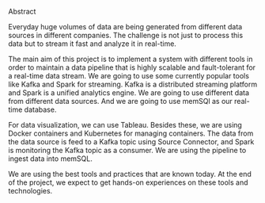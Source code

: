 Abstract

Everyday huge volumes of data are being generated from different data sources in different companies. The challenge is not just to process this data but to stream it fast and analyze it in real-time.

The main aim of this project is to implement a system with different tools in order to maintain a data pipeline that is highly scalable and fault-tolerant for a real-time data stream. We are going to use some currently popular tools like Kafka and Spark for streaming. Kafka is a distributed streaming platform and Spark is a unified analytics engine. We are going to use different data from different data sources. And we are going to use memSQl as our real-time database.

For data visualization, we can use Tableau. Besides these, we are using Docker containers and Kubernetes for managing containers. The data from the data source is feed to a Kafka topic using Source Connector, and Spark is monitoring the Kafka topic as a consumer. We are using the pipeline to ingest data into memSQL.

We are using the best tools and practices that are known today. At the end of the project, we expect to get hands-on experiences on these tools and technologies.









